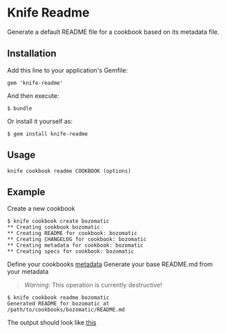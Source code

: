 # Knife Readme

Generate a default README file for a cookbook based on its metadata file.

## Installation

Add this line to your application's Gemfile:

    gem 'knife-readme'

And then execute:

    $ bundle

Or install it yourself as:

    $ gem install knife-readme

## Usage

    knife cookbook readme COOKBOOK (options)

## Example

Create a new cookbook

```
$ knife cookbook create bozomatic
** Creating cookbook bozomatic
** Creating README for cookbook: bozomatic
** Creating CHANGELOG for cookbook: bozomatic
** Creating metadata for cookbook: bozomatic
** Creating specs for cookbook: bozomatic
```

Define your cookbooks [metadata](/examples/metadata.rb/)
Generate your base README.md from your metadata

> *Warning*: This operation is currently destructive!

```
$ knife cookbook readme bozomatic
Generated README for bozomatic at /path/to/cookbooks/bozomatic/README.md
```

The output should look like [this](/examples/README.md/)
